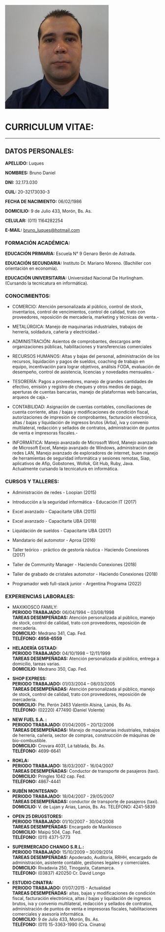 ![Foto](Foto.jpg)

# CURRICULUM VITAE:  
--------------------------
## DATOS PERSONALES:


**APELLIDO:** Luques

**NOMBRES:** Bruno Daniel

**DNI:** 32.173.030

**CUIL:** 20-32173030-3	

**FECHA DE NACIMIENTO:** 06/02/1986

**DOMICILIO:** 9 de Julio 433, Morón, Bs. As.

**CELULAR:** (011) 1164282254

**E-MAIL:** bruno_luques@hotmail.com


### FORMACIÓN ACADÉMICA:

**EDUCACIÓN PRIMARIA:** Escuela N° 9 Genaro Berón de Astrada.

**EDUCACIÓN SECUNDARIA:** Instituto Dr. Mariano Moreno. (Bachiller con orientación en economía).  

**EDUCACIÓN UNIVERSITARIA:** Universidad Nacional De Hurlingham. (Cursando la tecnicatura en informática).


### CONOCIMIENTOS:

+ COMERCIO: Atención personalizada al público, control de stock, inventarios,   control de vencimientos, control de calidad, trato con proveedores, reposición de mercadería, marketing y técnicas de venta.-

+ METALÚRGICA: Manejo de maquinarias industriales, trabajos de herrería, soldadura, cañería y electricidad.-

+ ADMINISTRACIÓN: Asientos de comprobantes, descargos ante organizaciones públicas, habilitaciones y transferencias comerciales
 
+ RECURSOS HUMANOS: Altas y bajas del personal, administración de los recursos, liquidación y pagos de sueldos, coaching de trabajo en equipo, incentivación para lograr objetivos, análisis FODA, evaluación de desempeño, control de asistencia, licencias y novedades mensuales.- 

+ TESORERÍA: Pagos a proveedores, manejo de grandes cantidades de efectivo, emisión y registro de cheques y otros medios de pago, aperturas de cuentas bancarias, manejo de plataformas web bancarias, arqueos de caja.- 

+ CONTABILIDAD: Asignación de cuentas contables, conciliaciones de cuenta corriente, altas / bajas y modificaciones de condición fiscal, autorizaciones de impresión de comprobantes, facturación electrónica, altas / bajas y liquidación de ingresos brutos (Arba), iva y convenio multilateral, redacción y sellados de contratos, administración de puntos de venta e  impresoras fiscales.-

+ INFORMÁTICA: Manejo avanzado de Microsoft Word, Manejo avanzado de Microsoft Excel, Manejo avanzado de Windows, administración de redes LAN, Manejo avanzado de exploradores de internet, buen manejo de herramientas de seguridad informática y sesiones remotas, Siap, aplicativos de Afip, Gobstones, Wollok, Git Hub, Ruby, Java.  
Actualmente cursando la tecnicatura en informática.

### CURSOS Y TALLERES:

+ Administración de redes - Loopian (2015)

+ Introducción a la seguridad informática - Educación IT (2017)

+ Excel avanzado - Capacitarte UBA (2015)

+ Excel avanzado - Capacitarte UBA (2018)

+ Liquidación de sueldos - Capacitarte UBA (2017)

+ Mandatario del automotor - Aproa (2016)

+ Taller teórico - práctico de gestoría náutica - Haciendo Conexiones (2017)

+ Taller de Community Manager - Haciendo Conexiones (2018)

+ Taller de grabado de cristales automotor - Haciendo Conexiones (2018)

+ Programador web full-stack junior - Argentina Programa (2022)

### EXPERIENCIAS LABORALES:

+ MAXIKIOSCO FAMILY:  
**PERIODO TRABAJADO:** 06/04/1994 – 03/08/1998  
**TAREAS DESEMPEÑADAS:** 
Atención personalizada al público, manejo de stock, control de calidad, trato con proveedores, reposición de mercadería.  
**DOMICILIO:** Medrano 341, Cap. Fed.  
**TELÉFONO: 4958-6559**  


+ **HELADERÍA GSTAAD:**  
**PERIODO TRABAJADO:** 04/10/1998 – 12/11/1999  
**TAREAS DESEMPEÑADAS:** 
Atención personalizada al público, entrega a domicilio, tareas varias.  
**DOMICILIO:** Medrano 350, Cap. Fed.


+ **SHOP EXPRESS:**  
**PERIODO TRABAJADO:** 01/03/2004 – 08/03/2005  
**TAREAS DESEMPEÑADAS:** Atención personalizada al público, manejo de stock, control de calidad, trato con proveedores, reposición de mercadería.    
**DOMICILIO:** Pte. Perón 2463 Valentín Alsina, Lanús, Bs As.  
**TELÉFONO:** (02220) 477490 (Daniel Volente)  


+ **NEW FUEL S.A. :**  
**PERIODO TRABAJADO:** 01/04/2005 – 20/12/2006  
**TAREAS DESEMPEÑADAS:** Manejo de maquinarias industriales, trabajos de herrería, cañería, sector de compras, construcción de máquinas de bio-combustible.  
**DOMICILIO:** Crovara 4031, La tablada, Bs. As.  
**TELÉFONO:** 4699-6641  


+ **ROKLA:**   
**PERIODO TRABAJADO:** 18/03/2007 - 16/04/2007  
**TAREAS DESEMPEÑADAS:** Conductor de transporte de pasajeros (taxi).  
**DOMICILIO:** Pringles 1042 cap. Fed.  
**TELÉFONO:** 4867-4441

+ **RUBÉN MONTESANO:**  
**PERIODO TRABAJADO:** 18/04/2007 - 29/05/2007  
**TAREAS DESEMPEÑADAS:** conductor de transporte de pasajeros (taxi).  
**DOMICILIO:** V. de Lujan y Arias, Lanús, Bs. As.
TELÉFONO: 4241-5839

+ **OPEN 25 DRUGSTORES:**  
**PERIODO TRABAJADO:** 01/10/2007 - 30/04/2008  
**TAREAS DESEMPEÑADAS:** Encargado de Maxikiosco  
**DOMICILIO:** Maipú 504, Cap. Fed.  
**TELÉFONO:** (011) 4371-5773 


+ **SUPERMERCADO CHANGO S.R.L.:**  
**PERIODO TRABAJADO:** 15/10/2009 – 30/09/2014  
**TAREAS DESEMPEÑADAS:** Apoderado, Auditoria, RRHH, encargado de administración, asistente contable, gestiones legales y comerciales.  
**DOMICILIO:** Rivadavia 250, Tinogasta, Catamarca.  
**TELÉFONO:** (03837) 420250 Cr. David Longo  


+ **ESTUDIO CINATRA:**  
**PERIODO TRABAJADO:** 01/07/2015 - Actualidad  
**TAREAS DESEMPEÑADAS:** altas, bajas y modificaciones de condición fiscal, facturación electrónica, altas / bajas y liquidación de ingresos brutos, iva y convenio multilateral, redacción y sellados de contratos, administración de puntos de venta e  impresoras fiscales, habilitaciones comerciales y asesoría informática.  
**DOMICILIO:** 9 de Julio 433, Morón, Bs. As.  
**TELÉFONO:** (011) 15-3363-1990 (Cra. Cinatra)

